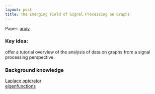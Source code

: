 ```yaml
---
layout: post
title: The Emerging Field of Signal Processing on Graphs
---
```


Paper: [arxiv](https://arxiv.org/abs/1211.0053)  

### Key idea:
offer a tutorial overview of the analysis of data on graphs from a signal processing perspective.

### Background knowledge
[Laplace opterator](https://en.wikipedia.org/wiki/Laplace_operator#Definition)  
[eigenfunctions](https://en.wikipedia.org/wiki/Laplace_operator#Spectral_theory)

